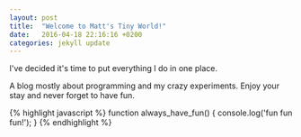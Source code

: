 ```yaml
---
layout: post
title:  "Welcome to Matt's Tiny World!"
date:   2016-04-18 22:16:16 +0200
categories: jekyll update
---
```

I've decided it's time to put everything I do in one place.

A blog mostly about programming and my crazy experiments. Enjoy your stay and never forget to have fun.

{% highlight javascript %}
function always_have_fun() {
    console.log('fun fun fun!');
}
{% endhighlight %}
